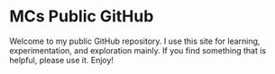 # MCs Public GitHub

Welcome to my public GitHub repository. I use this site for learning, experimentation, and exploration mainly. If you find something that is helpful, please use it. Enjoy!